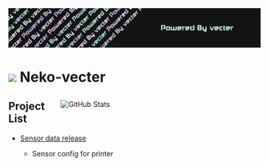 <head>

</head>
<body>

<img title="" src="resources/banner.png" alt="avatars" >

<br>
<h1><img src="https://avatars.githubusercontent.com/u/36069884" width="30"> Neko-vecter</h1>
<div>
<img align="right" alt="GitHub Stats" src="https://github-readme-stats.vercel.app/api?username=Neko-vecter&show_icons=true&theme=dracula" width="400" style="margin-bottom:1em;"/>

<h2>Project List</h2>
    <ul>
        <li><a href="https://github.com/Neko-vecter/sensor-data-release">Sensor data release</a></li>
            <ul>
                <li>Sensor config for printer</li>
            </ul>
    </ul>
</div>

</body>